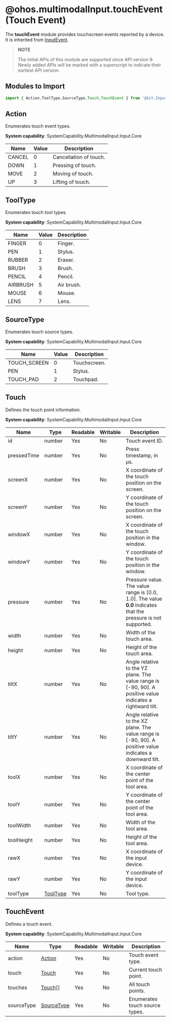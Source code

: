 # @ohos.multimodalInput.touchEvent (Touch Event)

The **touchEvent** module provides touchscreen events reported by a device. It is inherited from [InputEvent](./js-apis-inputevent.md).

> **NOTE**
>
> The initial APIs of this module are supported since API version 9. Newly added APIs will be marked with a superscript to indicate their earliest API version.

## Modules to Import

```js
import { Action,ToolType,SourceType,Touch,TouchEvent } from '@kit.InputKit';
```

## Action

Enumerates touch event types.

**System capability**: SystemCapability.MultimodalInput.Input.Core

| Name    | Value  | Description  |
| ------ | ------ | ---- |
| CANCEL | 0 | Cancellation of touch.|
| DOWN   | 1 | Pressing of touch.|
| MOVE   | 2 | Moving of touch.|
| UP     | 3 | Lifting of touch.|

## ToolType

Enumerates touch tool types.

**System capability**: SystemCapability.MultimodalInput.Input.Core

| Name      | Value  | Description  |
| -------- | ------ | ---- |
| FINGER   | 0 | Finger.  |
| PEN      | 1 | Stylus.   |
| RUBBER   | 2 | Eraser. |
| BRUSH    | 3 | Brush.  |
| PENCIL   | 4 | Pencil.  |
| AIRBRUSH | 5 | Air brush.  |
| MOUSE    | 6 | Mouse.  |
| LENS     | 7 | Lens.  |

## SourceType 

Enumerates touch source types.

**System capability**: SystemCapability.MultimodalInput.Input.Core

| Name          | Value | Description  |
| ------------ | ------ | ---- |
| TOUCH_SCREEN | 0 | Touchscreen. |
| PEN          | 1 | Stylus. |
| TOUCH_PAD    | 2 | Touchpad. |

## Touch

Defines the touch point information.

**System capability**: SystemCapability.MultimodalInput.Input.Core

| Name         | Type  | Readable  | Writable  | Description                                 |
| ----------- | ------ | ---- | ---- | ----------------------------------- |
| id          | number | Yes   | No   | Touch event ID.                               |
| pressedTime | number | Yes   | No   | Press timestamp, in μs.                            |
| screenX     | number | Yes   | No   | X coordinate of the touch position on the screen.                      |
| screenY     | number | Yes   | No   | Y coordinate of the touch position on the screen.                       |
| windowX     | number | Yes   | No   | X coordinate of the touch position in the window.                       |
| windowY     | number | Yes   | No   | Y coordinate of the touch position in the window.                       |
| pressure    | number | Yes   | No   | Pressure value. The value range is [0.0, 1.0]. The value **0.0** indicates that the pressure is not supported.      |
| width       | number | Yes   | No   | Width of the touch area.                          |
| height      | number | Yes   | No   | Height of the touch area.                          |
| tiltX       | number | Yes   | No   | Angle relative to the YZ plane. The value range is [-90, 90]. A positive value indicates a rightward tilt.|
| tiltY       | number | Yes   | No   | Angle relative to the XZ plane. The value range is [-90, 90]. A positive value indicates a downward tilt.|
| toolX       | number | Yes   | No   | X coordinate of the center point of the tool area.                          |
| toolY       | number | Yes   | No   | Y coordinate of the center point of the tool area.                          |
| toolWidth   | number | Yes   | No   | Width of the tool area.                             |
| toolHeight  | number | Yes   | No   | Height of the tool area.                             |
| rawX        | number | Yes   | No   | X coordinate of the input device.                          |
| rawY        | number | Yes   | No   | Y coordinate of the input device.                          |
| toolType    | [ToolType](#tooltype) | Yes   | No   | Tool type.                               |

## TouchEvent

Defines a touch event.

**System capability**: SystemCapability.MultimodalInput.Input.Core

| Name        | Type      | Readable  | Writable  | Description       |
| ---------- | ---------- | ---- | ---- | --------- |
| action     | [Action](#action)     | Yes   | No   | Touch event type.    |
| touch      | [Touch](#touch)      | Yes   | No   | Current touch point.  |
| touches    | [Touch](#touch)[]    | Yes   | No   | All touch points.    |
| sourceType | [SourceType](#sourcetype) | Yes   | No   | Enumerates touch source types.|
